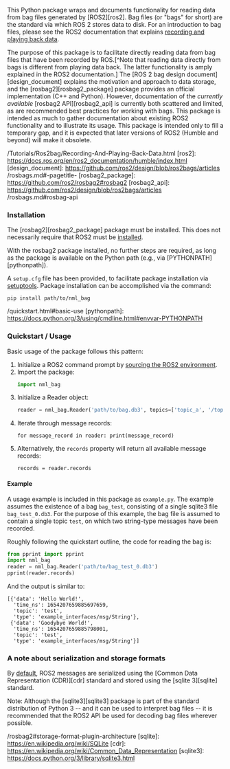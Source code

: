 

This Python package wraps and documents functionality for reading data from bag 
files generated by [ROS2][ros2]. Bag files (or "bags" for short) are the 
standard via which ROS 2 stores data to disk. For an introduction to bag files, 
please see the ROS2 documentation that explains 
[recording and playing back data][intro_to_bags].

The purpose of this package is to facilitate directly reading data from bag 
files that have been recorded by ROS.[^Note that 
reading data directly from bags is different from playing data back. The latter 
functionality is amply explained in the ROS2 documentation.]
The [ROS 2 bag design document][design_document] explains the motivation and 
approach to data storage, and the [rosbag2][rosbag2_package] package 
provides an official implementation (C++ and Python). However, documentation of 
the _currently available_ [rosbag2 API][rosbag2_api] is currently both scattered and limited, as are recommended best practices for working with bags. This 
package is intended as much to gather documentation about existing ROS2 
functionality and to illustrate its usage. This package is intended only to 
fill a temporary gap, and it is expected that later versions of ROS2 (Humble 
and beyond) will make it obsolete.


[intro_to_bags]: https://docs.ros.org/en/ros2_documentation/humble
                 /Tutorials/Ros2bag/Recording-And-Playing-Back-Data.html
[ros2]: https://docs.ros.org/en/ros2_documentation/humble/index.html
[design_document]: https://github.com/ros2/design/blob/ros2bags/articles
                   /rosbags.md#-pagetitle-
[rosbag2_package]: https://github.com/ros2/rosbag2#rosbag2
[rosbag2_api]: https://github.com/ros2/design/blob/ros2bags/articles
               /rosbags.md#rosbag-api

### Installation

The [rosbag2][rosbag2_package] package must be installed. This does not 
necessarily require that ROS2 must be [installed][ros2_installation].

[ros2_installation]: https://docs.ros.org/en/humble/Installation.html

With the rosbag2 package installed, no further steps are required, as long as 
the package is available on the Python path (e.g., via 
[PYTHONPATH][pythonpath]).

A ``setup.cfg`` file has been provided, to facilitate package installation via 
[setuptools][setuptools]. Package installation can be accomplished via the 
command:

```
pip install path/to/nml_bag
```

[setuptools]: https://setuptools.pypa.io/en/latest/userguide
              /quickstart.html#basic-use
[pythonpath]: https://docs.python.org/3/using/cmdline.html#envvar-PYTHONPATH

### Quickstart / Usage

Basic usage of the package follows this pattern:

1. Initialize a ROS2 command prompt by [sourcing the ROS2 environment](https://docs.ros.org/en/galactic/Tutorials/Workspace/Creating-A-Workspace.html#source-ros-2-environment).
2. Import the package:
   ```python
   import nml_bag
   ```
3. Initialize a Reader object:
   ```python
   reader = nml_bag.Reader('path/to/bag.db3', topics=['topic_a', '/topic_b'])
   ```
4. Iterate through message records:
   ```
   for message_record in reader: print(message_record)
   ```
5. Alternatively, the ``records`` property will return all available message 
   records:
   ```
   records = reader.records
   ```

#### Example

A usage example is included in this package as ``example.py``. The example 
assumes the existence of a bag ``bag_test``, consisting of a single sqlite3 
file ``bag_test_0.db3``. For the purpose of this example, the bag file is 
assumed to contain a single topic ``test``, on which two string-type messages 
have been recorded.

Roughly following the quickstart outline, the code for reading the bag is:

```python
from pprint import pprint
import nml_bag
reader = nml_bag.Reader('path/to/bag_test_0.db3')
pprint(reader.records)
```

And the output is similar to:

```
[{'data': 'Hello World!',
  'time_ns': 1654207659885697659,
  'topic': 'test',
  'type': 'example_interfaces/msg/String'},
 {'data': 'Goodybye World!',
  'time_ns': 1654207659885798001,
  'topic': 'test',
  'type': 'example_interfaces/msg/String'}]
```

### A note about serialization and storage formats

By [default][rosbag2_serialization], ROS2 messages are serialized using the 
[Common Data Representation (CDR)][cdr] standard and stored using the 
[sqlite 3][sqlite] standard.

Note: Although the [sqlite3][sqlite3] package is part of the standard distribution of 
Python 3 -- and it can be used to interpret bag files -- it is recommended that 
the ROS2 API be used for decoding bag files wherever possible.


[rosbag2_serialization]: https://github.com/ros2
                         /rosbag2#storage-format-plugin-architecture
[sqlite]: https://en.wikipedia.org/wiki/SQLite
[cdr]: https://en.wikipedia.org/wiki/Common_Data_Representation
[sqlite3]: https://docs.python.org/3/library/sqlite3.html







